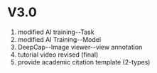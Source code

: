 # V3.0

1. modified AI training--Task
2. modified AI Training--Model
3. DeepCap--Image viewer--view annotation
4. tutorial video revised (final)
5. provide academic citation template (2-types)
